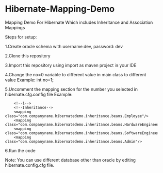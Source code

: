 # Hibernate-Mapping-Demo
Mapping Demo For Hibernate Which includes Inheritance and Association Mappings

Steps for setup:

1.Create oracle schema with username:dev, password: dev

2.Clone this repository

3.Import this repository using import as maven project in your IDE

4.Change the no=0 variable to different value in main class to different value
Example: int no=1;

5.Uncomment the mapping section for the number you selected in hibernate.cfg.config file
Example: 

		<!--1-->
		<!--Inheritance--> 
		<mapping class="com.companyname.hibernatedemo.inheritance.beans.Employee"/>
		<mapping class="com.companyname.hibernatedemo.inheritance.beans.HardwareEngineer"/>
		<mapping class="com.companyname.hibernatedemo.inheritance.beans.SoftwareEngineer"/>
		<mapping class="com.companyname.hibernatedemo.inheritance.beans.Admin"/>
		
6.Run the code

Note: You can use different database other than oracle by editing hibernate.config.cfg file.


